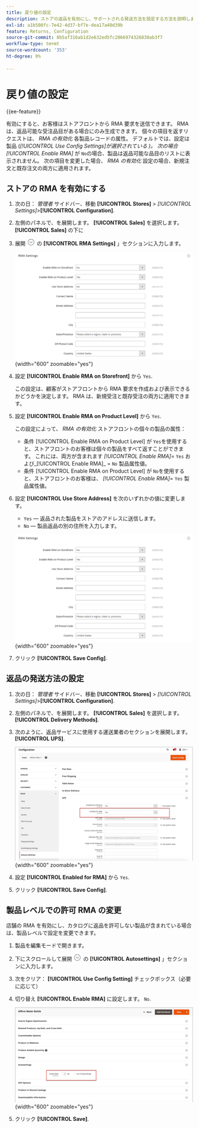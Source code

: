 ```yaml
---
title: 戻り値の設定
description: ストアの返品を有効にし、サポートされる発送方法を設定する方法を説明します。
exl-id: a1b508fc-7e42-4d37-bf7e-dea17a40d39b
feature: Returns, Configuration
source-git-commit: 8b5af316ab1d2e632ed5fc2066974326830ab3f7
workflow-type: tm+mt
source-wordcount: '353'
ht-degree: 0%

---
```


# 戻り値の設定

{{ee-feature}}

有効にすると、お客様はストアフロントから RMA 要求を送信できます。 RMA は、返品可能な受注品目がある場合にのみ生成できます。 個々の項目を返すリクエストは、 _RMA の有効化_ 各製品レコードの属性。 デフォルトでは、設定は製品 (_[!UICONTROL Use Config Settings]_が選択されている )。 次の場合_[!UICONTROL Enable RMA]_ が `No`の場合、製品は返品可能な品目のリストに表示されません。 次の項目を変更した場合、 _RMA の有効化_ 設定の場合、新規注文と既存注文の両方に適用されます。

## ストアの RMA を有効にする

1. 次の日： _管理者_ サイドバー、移動 **[!UICONTROL Stores]** > _[!UICONTROL Settings]_>**[!UICONTROL Configuration]**.

1. 左側のパネルで、を展開します。 **[!UICONTROL Sales]** を選択します。 **[!UICONTROL Sales]** の下に

1. 展開 ![拡張セレクター](../assets/icon-display-expand.png) の **[!UICONTROL RMA Settings]** 」セクションに入力します。

   ![RMA 設定](../configuration-reference/sales/assets/sales-rma-settings.png){width="600" zoomable="yes"}

1. 設定 **[!UICONTROL Enable RMA on Storefront]** から `Yes`.

   この設定は、顧客がストアフロントから RMA 要求を作成および表示できるかどうかを決定します。 RMA は、新規受注と既存受注の両方に適用できます。

1. 設定 **[!UICONTROL Enable RMA on Product Level]** から `Yes`.

   この設定によって、 _RMA の有効化_ ストアフロントの個々の製品の属性：

   - 条件 [!UICONTROL Enable RMA on Product Level] が `Yes`を使用すると、ストアフロントのお客様は個々の製品をすべて返すことができます。 これには、両方が含まれます _[!UICONTROL Enable RMA]_= `Yes` および_[!UICONTROL Enable RMA]_ = `No` 製品属性値。
   - 条件 [!UICONTROL Enable RMA on Product Level] が `No`を使用すると、ストアフロントのお客様は、 _[!UICONTROL Enable RMA]_= `Yes` 製品属性値。

1. 設定 **[!UICONTROL Use Store Address]** を次のいずれかの値に変更します。

   - `Yes`  — 返品された製品をストアのアドレスに送信します。
   - `No`  — 製品返品の別の住所を入力します。

   ![RMA 設定と代替アドレス](../configuration-reference/sales/assets/sales-rma-settings.png){width="600" zoomable="yes"}

1. クリック **[!UICONTROL Save Config]**.

## 返品の発送方法の設定

1. 次の日： _管理者_ サイドバー、移動 **[!UICONTROL Stores]** > _[!UICONTROL Settings]_>**[!UICONTROL Configuration]**.

1. 左側のパネルで、を展開します。 **[!UICONTROL Sales]** を選択します。 **[!UICONTROL Delivery Methods]**.

1. 次のように、返品サービスに使用する運送業者のセクションを展開します。 **[!UICONTROL UPS]**.

   ![運送業者の RMA サービスを有効にする](./assets/rma-delivery-method.png){width="600" zoomable="yes"}

1. 設定 **[!UICONTROL Enabled for RMA]** から `Yes`.

1. クリック **[!UICONTROL Save Config]**.

## 製品レベルでの許可 RMA の変更

店舗の RMA を有効にし、カタログに返品を許可しない製品が含まれている場合は、製品レベルで設定を変更できます。

1. 製品を編集モードで開きます。

1. 下にスクロールして展開 ![拡張セレクター](../assets/icon-display-expand.png) の **[!UICONTROL Autosettings]** 」セクションに入力します。

1. 次をクリア： **[!UICONTROL Use Config Setting]** チェックボックス（必要に応じて）

1. 切り替え **[!UICONTROL Enable RMA]** に設定します。 `No`.

   ![製品の RMA の無効化](./assets/product-advanced-autosettings-enable-rma.png){width="600" zoomable="yes"}

1. クリック **[!UICONTROL Save]**.
